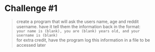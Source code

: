 # Challenge #1
> create a program that will ask the users name, age and reddit username. have it tell them the information back in the format:  
    `your name is (blank), you are (blank) years old, and your username is (blank)`  
> for extra credit, have the program log this information in a file to be accessed later
